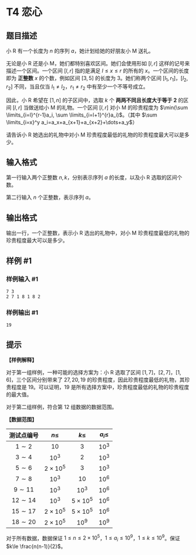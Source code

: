# T4 恋心

## 题目描述

小 R 有一个长度为 $n$ 的序列 $a$，她计划给她的好朋友小 M 送礼。

无论是小 R 还是小 M，她们都特别喜欢区间。她们会使用形如 $[l,r]$ 这样的记号来描述一个区间。一个区间 $[l,r]$ 指的是满足 $l\leq x\leq r$ 的所有的 $x$。一个区间的长度即为 **正整数** $x$ 的个数，例如区间 $[3,5]$ 的长度为 $3$。她们称两个区间 $[l_1,r_1]$，$[l_2,r_2]$ 不同，当且仅当 $l_1 \neq l_2$，$r_1\neq r_2$ 中有至少一个不等号成立。

因此，小 R 希望在 $[1,n]$ 的子区间中，选取 $k$ 个 **两两不同且长度大于等于 $2$** 的区间 $[l,r]$ 当做送给小 M 的礼物。一个区间 $[l,r]$ 对小 M 的珍贵程度为 $\min(\sum \limits_{i=l}^{r-1}a_i, \sum \limits_{i=l+1}^{r}a_i)$。（其中 $\sum 
\limits_{i=x}^y a_i=a_x+a_{x+1}+a_{x+2}+\dots+a_y$）

请告诉小 R 她选出的礼物中对小 M 珍贵程度最低的礼物的珍贵程度最大可以是多少。

## 输入格式

第一行输入两个正整数 $n,k$，分别表示序列 $a$ 的长度，以及小 R 选取的区间个数。

第二行输入 $n$ 个正整数，表示序列 $a$。

## 输出格式

输出一行，一个正整数，表示小 R 选出的礼物中，对小 M 珍贵程度最低的礼物的珍贵程度最大可以是多少。

## 样例 #1

### 样例输入 #1

```
7 3
2 7 1 8 1 8 2
```

### 样例输出 #1

```
19
```

## 提示

**【样例解释】**

对于第一组样例，一种可能的选择方案为：小 R 选取了区间 $[1,7]$，$[2,7]$，$[1,6]$，三个区间分别带来了 $27,20,19$ 的珍贵程度，因此珍贵程度最低的礼物，其珍贵程度是 $19$。可以证明，$19$ 是所有选择方案中，珍贵程度最低的礼物的珍贵程度的最大值。

对于第二组样例，符合第 $12$ 组数据的数据范围。

**【数据范围】**

| 测试点编号 | $n\leq$ | $k\leq$ | $a_i\leq$ |
| :----------: | :----------: | :----------: | :----------: |
| $1\sim 2$ | $10$ | $3$ | $10^3$ |
| $3\sim 4$ | $10^3$ | $2$ | $10^3$ |
| $5\sim 6$ | $2\times 10^5$ | $3$ | $10^3$ |
| $7\sim 8$ | $10^3$ | $10$ | $10^6$ | 
| $9\sim 11$ | $10^3$ | $10^3$ | $10^6$ |
| $12\sim 14$ | $10^3$ | $5\times 10^5$ | $10^6$ |
| $15\sim 17$ | $2\times 10^5$ | $5\times 10^5$ | $10^6$ |
| $18\sim 20$ | $2\times 10^5$ | $10^9$ | $10^9$ |


对于所有数据，数据保证 $1\le n\le 2\times 10^5$，$1\le a_i\le 10^9$，$1\le k\le 10^9$。保证 $k\le \frac{n(n-1)}{2}$。
